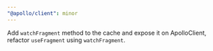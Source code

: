 ```yaml
---
"@apollo/client": minor
---
```


Add `watchFragment` method to the cache and expose it on ApolloClient, refactor `useFragment` using `watchFragment`.
